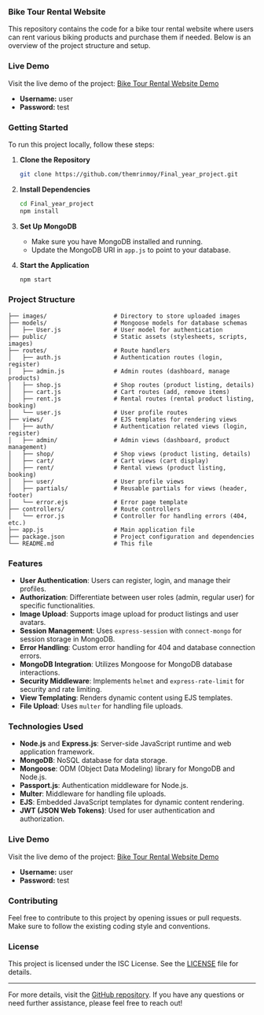 ### Bike Tour Rental Website

This repository contains the code for a bike tour rental website where users can rent various biking products and purchase them if needed. Below is an overview of the project structure and setup.

### Live Demo

Visit the live demo of the project: [Bike Tour Rental Website Demo](https://final-year-project-1tl6.onrender.com/)

- **Username:** user
- **Password:** test

### Getting Started

To run this project locally, follow these steps:

1. **Clone the Repository**
   ```bash
   git clone https://github.com/themrinmoy/Final_year_project.git
   ```

2. **Install Dependencies**
   ```bash
   cd Final_year_project
   npm install
   ```

3. **Set Up MongoDB**
   - Make sure you have MongoDB installed and running.
   - Update the MongoDB URI in `app.js` to point to your database.

4. **Start the Application**
   ```bash
   npm start
   ```

### Project Structure

```
├── images/                   # Directory to store uploaded images
├── models/                   # Mongoose models for database schemas
│   ├── User.js               # User model for authentication
├── public/                   # Static assets (stylesheets, scripts, images)
├── routes/                   # Route handlers
│   ├── auth.js               # Authentication routes (login, register)
│   ├── admin.js              # Admin routes (dashboard, manage products)
│   ├── shop.js               # Shop routes (product listing, details)
│   ├── cart.js               # Cart routes (add, remove items)
│   ├── rent.js               # Rental routes (rental product listing, booking)
│   └── user.js               # User profile routes
├── views/                    # EJS templates for rendering views
│   ├── auth/                 # Authentication related views (login, register)
│   ├── admin/                # Admin views (dashboard, product management)
│   ├── shop/                 # Shop views (product listing, details)
│   ├── cart/                 # Cart views (cart display)
│   ├── rent/                 # Rental views (product listing, booking)
│   ├── user/                 # User profile views
│   ├── partials/             # Reusable partials for views (header, footer)
│   └── error.ejs             # Error page template
├── controllers/              # Route controllers
│   └── error.js              # Controller for handling errors (404, etc.)
├── app.js                    # Main application file
├── package.json              # Project configuration and dependencies
└── README.md                 # This file
```

### Features

- **User Authentication**: Users can register, login, and manage their profiles.
- **Authorization**: Differentiate between user roles (admin, regular user) for specific functionalities.
- **Image Upload**: Supports image upload for product listings and user avatars.
- **Session Management**: Uses `express-session` with `connect-mongo` for session storage in MongoDB.
- **Error Handling**: Custom error handling for 404 and database connection errors.
- **MongoDB Integration**: Utilizes Mongoose for MongoDB database interactions.
- **Security Middleware**: Implements `helmet` and `express-rate-limit` for security and rate limiting.
- **View Templating**: Renders dynamic content using EJS templates.
- **File Upload**: Uses `multer` for handling file uploads.

### Technologies Used

- **Node.js** and **Express.js**: Server-side JavaScript runtime and web application framework.
- **MongoDB**: NoSQL database for data storage.
- **Mongoose**: ODM (Object Data Modeling) library for MongoDB and Node.js.
- **Passport.js**: Authentication middleware for Node.js.
- **Multer**: Middleware for handling file uploads.
- **EJS**: Embedded JavaScript templates for dynamic content rendering.
- **JWT (JSON Web Tokens)**: Used for user authentication and authorization.

### Live Demo

Visit the live demo of the project: [Bike Tour Rental Website Demo](https://final-year-project-1tl6.onrender.com/)

- **Username:** user
- **Password:** test

### Contributing

Feel free to contribute to this project by opening issues or pull requests. Make sure to follow the existing coding style and conventions.

### License

This project is licensed under the ISC License. See the [LICENSE](LICENSE) file for details.

---

For more details, visit the [GitHub repository](https://github.com/themrinmoy/Final_year_project#readme). If you have any questions or need further assistance, please feel free to reach out!

